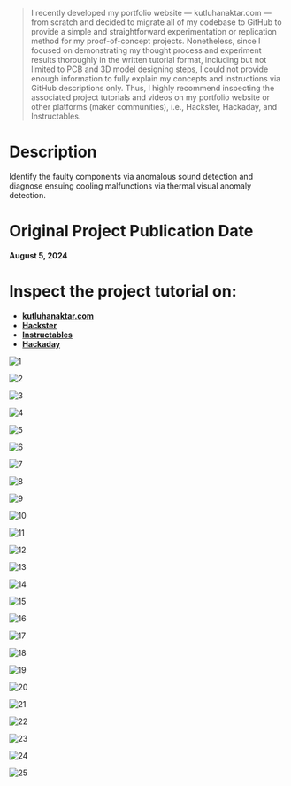> I recently developed my portfolio website — kutluhanaktar.com — from scratch and decided to migrate all of my codebase to GitHub to provide a simple and straightforward experimentation or replication method for my proof-of-concept projects. Nonetheless, since I focused on demonstrating my thought process and experiment results thoroughly in the written tutorial format, including but not limited to PCB and 3D model designing steps, I could not provide enough information to fully explain my concepts and instructions via GitHub descriptions only. Thus, I highly recommend inspecting the associated project tutorials and videos on my portfolio website or other platforms (maker communities), i.e., Hackster, Hackaday, and Instructables.

# Description

Identify the faulty components via anomalous sound detection and diagnose ensuing cooling malfunctions via thermal visual anomaly detection.

# Original Project Publication Date

**August 5, 2024**

# Inspect the project tutorial on:

- **[kutluhanaktar.com](https://www.kutluhanaktar.com/projects/AI_driven_Sound_and_Thermal_Image_based_HVAC_Fault_Diagnosis/)**
- **[Hackster](https://www.hackster.io/kutluhan-aktar/ai-driven-sound-thermal-image-based-hvac-fault-diagnosis-27084c)**
- **[Instructables](https://www.instructables.com/AI-driven-Sound-Thermal-Image-based-HVAC-Fault-Dia/)**
- **[Hackaday](https://hackaday.io/project/197238-ai-driven-sound-and-thermal-hvac-fault-diagnosis)**

![1](https://github.com/user-attachments/assets/9f640047-55af-40a9-b9cd-c079a08387e8)

![2](https://github.com/user-attachments/assets/6abc5bcc-48a4-4339-a3f3-903b00608e7c)

![3](https://github.com/user-attachments/assets/5d82112b-b690-4f9e-aa49-07a83fe32a57)

![4](https://github.com/user-attachments/assets/97147f9a-23de-45b3-a511-fdaf4fed122d)

![5](https://github.com/user-attachments/assets/c3eb200f-5e64-4136-b8ca-3748f23be372)

![6](https://github.com/user-attachments/assets/89d699b7-8b18-43bc-ab5f-3c949ec3583c)

![7](https://github.com/user-attachments/assets/9d815aec-a6a1-4761-8b27-26f5ebe45fdd)

![8](https://github.com/user-attachments/assets/a848318b-7d01-46b4-819f-4fd069dbd7cb)

![9](https://github.com/user-attachments/assets/e95c2acd-b34f-4dcb-83d7-2b1106890d3d)

![10](https://github.com/user-attachments/assets/41e0ccd4-ac8b-4e0a-9470-5ae7f8d90976)

![11](https://github.com/user-attachments/assets/35b3e5a8-47c0-45a0-b39b-a2358f83182e)

![12](https://github.com/user-attachments/assets/85416a0c-42c3-472c-9c62-b95b7f52f3e9)

![13](https://github.com/user-attachments/assets/85bd40e5-dfa2-4090-a6d4-caef2fd8b3f3)

![14](https://github.com/user-attachments/assets/2020e4b5-ea6b-4ad9-b8d8-7fe663983e57)

![15](https://github.com/user-attachments/assets/4fbc18a5-c7e8-4a17-bafb-b48b9bc4131e)

![16](https://github.com/user-attachments/assets/c9db0a77-d53b-4cf6-8687-17aa1beb685c)

![17](https://github.com/user-attachments/assets/04a0519b-21cf-41bf-b841-1292b3078669)

![18](https://github.com/user-attachments/assets/ff347961-75b3-4721-88b6-a69e8c4eeedb)

![19](https://github.com/user-attachments/assets/666374fd-d9ae-4696-9fc2-e55d14977657)

![20](https://github.com/user-attachments/assets/47f9a84f-37cd-4e21-b025-e2dc26614721)

![21](https://github.com/user-attachments/assets/7dd31795-1ca3-47c6-b6b1-0eb9fb6257d9)

![22](https://github.com/user-attachments/assets/7ca59c89-603c-49a0-b6ab-4f3b5b6540fa)

![23](https://github.com/user-attachments/assets/5985d94b-6a02-49dc-94e0-b20c5cd7078f)

![24](https://github.com/user-attachments/assets/ef9f0881-594b-4d53-9f0a-a3cb235e6cd0)

![25](https://github.com/user-attachments/assets/4acc3011-e0bb-4a04-9236-955794918269)
